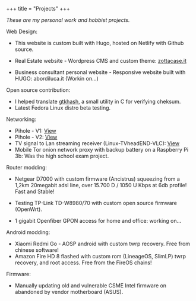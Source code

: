 +++
title = "Projects"
+++

_These are my personal work and hobbist projects._

Web Design:

* This website is custom built with Hugo, hosted on Netlify with Github source.

* Real Estate website - Wordpress CMS and custom theme: <a href="https://www.zottacase.it">zottacase.it</a>

* Business consultant personal website - Responsive website built with HUGO: abordiluca.it (Workin on...)

Open source contribution:

* I helped translate <a href="https://github.com/tristanheaven/gtkhash">gtkhash</a>, a small utility in C for verifying cheksum.
* Latest Fedora Linux distro beta testing.

Networking:

* Pihole - V1: <a href="https://www.dropbox.com/s/1hi3z70x1bjkyrz/pihole.JPG?dl=0">View</a>
* Pihole - V2: <a href="https://www.dropbox.com/s/n4hi4smvbfdod5t/2.jpg?dl=0">View</a>
* TV signal to Lan streaming receiver (Linux-TVheadEND-VLC): <a href="https://www.dropbox.com/s/jqgjcahtn6vwgqy/3.jpg?dl=0">View</a>
* Mobile Tor onion network proxy with backup battery on a Raspberry Pi 3b: Was the high school exam project.

Router modding:

* Netgear D7000 with custom firmware (Ancistrus) squeezing from a 1,2km 20megabit adsl line, over 15.700 D / 1050 U Kbps at 6db profile! Fast and Stable!
* Testing TP-Link TD-W8980/70 with custom open source firmware (OpenWrt).

* 1 gigabit Openfiber GPON access for home and office: working on...

Android modding:

* Xiaomi Redmi Go - AOSP android with custom twrp recovery. Free from chinese software!
* Amazon Fire HD 8 flashed with custom rom (LineageOS, SlimLP) twrp recovery, and root access. Free from the FireOS chains!

Firmware:

* Manually updating old and vulnerable CSME Intel firmware on abandoned by vendor motherboard (ASUS).